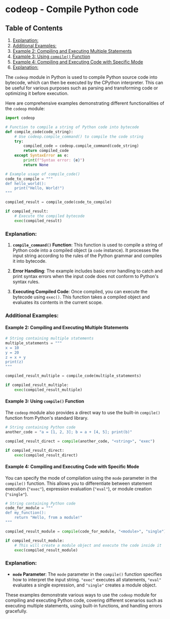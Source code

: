 # codeop - Compile Python code
## Table of Contents

1. [Explanation:](#explanation)
2. [Additional Examples:](#additional-examples)
3. [Example 2: Compiling and Executing Multiple Statements](#example-2-compiling-and-executing-multiple-statements)
4. [Example 3: Using `compile()` Function](#example-3-using-compile-function)
5. [Example 4: Compiling and Executing Code with Specific Mode](#example-4-compiling-and-executing-code-with-specific-mode)
6. [Explanation:](#explanation)



The `codeop` module in Python is used to compile Python source code into bytecode, which can then be executed by the CPython interpreter. This can be useful for various purposes such as parsing and transforming code or optimizing it before execution.

Here are comprehensive examples demonstrating different functionalities of the `codeop` module:

```python
import codeop

# Function to compile a string of Python code into bytecode
def compile_code(code_string):
    # Use codeop.compile_command() to compile the code string
    try:
        compiled_code = codeop.compile_command(code_string)
        return compiled_code
    except SyntaxError as e:
        print(f"Syntax error: {e}")
        return None

# Example usage of compile_code()
code_to_compile = """
def hello_world():
    print("Hello, World!")
"""

compiled_result = compile_code(code_to_compile)

if compiled_result:
    # Execute the compiled bytecode
    exec(compiled_result)
```

### Explanation:

1. **`compile_command()` Function**: This function is used to compile a string of Python code into a compiled object (a `code` instance). It processes the input string according to the rules of the Python grammar and compiles it into bytecode.

2. **Error Handling**: The example includes basic error handling to catch and print syntax errors when the input code does not conform to Python's syntax rules.

3. **Executing Compiled Code**: Once compiled, you can execute the bytecode using `exec()`. This function takes a compiled object and evaluates its contents in the current scope.

### Additional Examples:

#### Example 2: Compiling and Executing Multiple Statements

```python
# String containing multiple statements
multiple_statements = """
x = 10
y = 20
z = x + y
print(z)
"""

compiled_result_multiple = compile_code(multiple_statements)

if compiled_result_multiple:
    exec(compiled_result_multiple)
```

#### Example 3: Using `compile()` Function

The `codeop` module also provides a direct way to use the built-in `compile()` function from Python's standard library.

```python
# String containing Python code
another_code = "a = [1, 2, 3]; b = a + [4, 5]; print(b)"

compiled_result_direct = compile(another_code, "<string>", "exec")

if compiled_result_direct:
    exec(compiled_result_direct)
```

#### Example 4: Compiling and Executing Code with Specific Mode

You can specify the mode of compilation using the `mode` parameter in the `compile()` function. This allows you to differentiate between statement execution (`"exec"`), expression evaluation (`"eval"`), or module creation (`"single"`).

```python
# String containing Python code
code_for_module = """
def my_function():
    return "Hello, from a module!"
"""

compiled_result_module = compile(code_for_module, "<module>", "single")

if compiled_result_module:
    # This will create a module object and execute the code inside it
    exec(compiled_result_module)
```

### Explanation:

- **`mode` Parameter**: The `mode` parameter in the `compile()` function specifies how to interpret the input string. `"exec"` executes all statements, `"eval"` evaluates a single expression, and `"single"` creates a module object.

These examples demonstrate various ways to use the `codeop` module for compiling and executing Python code, covering different scenarios such as executing multiple statements, using built-in functions, and handling errors gracefully.
